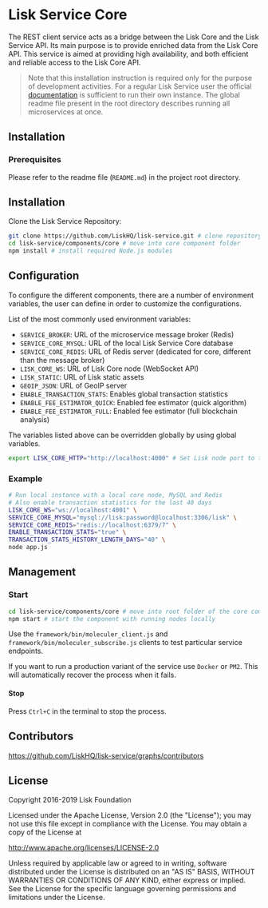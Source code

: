 # Lisk Service Core

The REST client service acts as a bridge between the Lisk Core and the Lisk Service API. Its main purpose is to provide enriched data from the Lisk Core API. This service is aimed at providing high availability, and both efficient and reliable access to the Lisk Core API.

> Note that this installation instruction is required only for the purpose of development activities. For a regular Lisk Service user the official [documentation](https://lisk.io/documentation/lisk-service/) is sufficient to run their own instance. The global readme file present in the root directory describes running all microservices at once.

## Installation

### Prerequisites

Please refer to the readme file (`README.md`) in the project root directory.

## Installation

Clone the Lisk Service Repository:

```bash
git clone https://github.com/LiskHQ/lisk-service.git # clone repository
cd lisk-service/components/core # move into core component folder
npm install # install required Node.js modules
```

## Configuration

To configure the different components, there are a number of environment variables, the user can define in order to customize the configurations.

List of the most commonly used environment variables:

- `SERVICE_BROKER`: URL of the microservice message broker (Redis)
- `SERVICE_CORE_MYSQL`: URL of the local Lisk Service Core database
- `SERVICE_CORE_REDIS`: URL of Redis server (dedicated for core, different than the message broker)
- `LISK_CORE_WS`: URL of Lisk Core node (WebSocket API)
- `LISK_STATIC`: URL of Lisk static assets
- `GEOIP_JSON`: URL of GeoIP server
- `ENABLE_TRANSACTION_STATS`: Enables global transaction statistics
- `ENABLE_FEE_ESTIMATOR_QUICK`: Enabled fee estimator (quick algorithm)
- `ENABLE_FEE_ESTIMATOR_FULL`: Enabled fee estimator (full blockchain analysis)

The variables listed above can be overridden globally by using global variables.

```bash
export LISK_CORE_HTTP="http://localhost:4000" # Set Lisk node port to the given URL globally
```

### Example

```bash
# Run local instance with a local core node, MySQL and Redis
# Also enable transaction statistics for the last 40 days
LISK_CORE_WS="ws://localhost:4001" \
SERVICE_CORE_MYSQL="mysql://lisk:password@localhost:3306/lisk" \
SERVICE_CORE_REDIS="redis://localhost:6379/7" \
ENABLE_TRANSACTION_STATS="true" \
TRANSACTION_STATS_HISTORY_LENGTH_DAYS="40" \
node app.js
```

## Management

### Start

```bash
cd lisk-service/components/core # move into root folder of the core component
npm start # start the component with running nodes locally
```

Use the `framework/bin/moleculer_client.js` and `framework/bin/moleculer_subscribe.js` clients to test particular service endpoints.

If you want to run a production variant of the service use `Docker` or `PM2`. This will automatically recover the process when it fails.

#### Stop

Press `Ctrl+C` in the terminal to stop the process.

## Contributors

https://github.com/LiskHQ/lisk-service/graphs/contributors

## License

Copyright 2016-2019 Lisk Foundation

Licensed under the Apache License, Version 2.0 (the "License");
you may not use this file except in compliance with the License.
You may obtain a copy of the License at

http://www.apache.org/licenses/LICENSE-2.0

Unless required by applicable law or agreed to in writing, software
distributed under the License is distributed on an "AS IS" BASIS,
WITHOUT WARRANTIES OR CONDITIONS OF ANY KIND, either express or implied.
See the License for the specific language governing permissions and
limitations under the License.

[lisk documentation site]: https://lisk.io/documentation